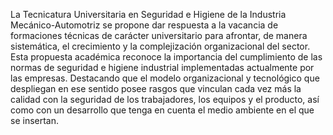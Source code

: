 ﻿La Tecnicatura Universitaria en Seguridad e Higiene de la Industria Mecánico-Automotriz se propone dar respuesta a la vacancia de formaciones técnicas de carácter universitario para afrontar, de manera sistemática, el crecimiento y la complejización organizacional del sector. Esta propuesta académica reconoce la importancia del cumplimiento de las normas de seguridad e higiene industrial implementadas actualmente por las empresas. Destacando que el modelo organizacional y tecnológico que despliegan en ese sentido posee rasgos que vinculan cada vez más la calidad con la seguridad de los trabajadores, los equipos y el producto, así como con un desarrollo que tenga en cuenta el medio ambiente en el que se insertan.
